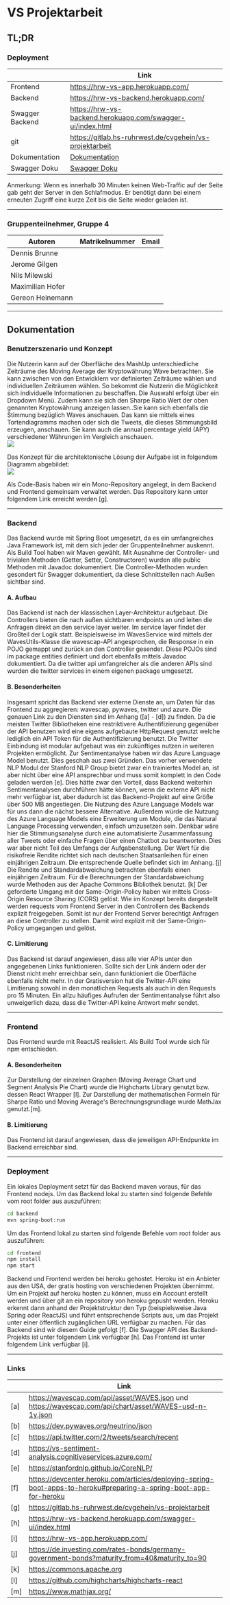 # VS Projektarbeit

## TL;DR
### Deployment
|                 | Link                                                       |
|-----------------|------------------------------------------------------------|
| Frontend        | https://hrw-vs-app.herokuapp.com/                          |
| Backend         | https://hrw-vs-backend.herokuapp.com/                      |
| Swagger Backend | https://hrw-vs-backend.herokuapp.com/swagger-ui/index.html |
| git             | https://gitlab.hs-ruhrwest.de/cvgehein/vs-projektarbeit    |
| Dokumentation   | [Dokumentation](Dokumentation.pdf)                         |
| Swagger Doku    | [Swagger Doku](swagger.yml)                                |

Anmerkung: Wenn es innerhalb 30 Minuten keinen Web-Traffic auf der Seite gab geht der Server in den Schlafmodus.
Er benötigt dann bei einem erneuten Zugriff eine kurze Zeit bis die Seite wieder geladen ist.

---

### Gruppenteilnehmer, Gruppe 4
| Autoren          | Matrikelnummer | Email                                |
|------------------|----------------|--------------------------------------|
| Dennis Brunne    |        |     |
| Jerome Gilgen    |        |     |
| Nils Milewski    |        |     |
| Maximilian Hofer |        |  |
| Gereon Heinemann |        |  |

---

## Dokumentation

### Benutzerszenario und Konzept
Die Nutzerin kann auf der Oberfläche des MashUp unterschiedliche Zeiträume des Moving Average der Kryptowährung Wave betrachten. Sie kann zwischen von den Entwicklern vor definierten Zeiträume wählen und individuellen Zeiträumen wählen. So bekommt die Nutzerin die Möglichkeit sich individuelle Informationen zu beschaffen.  Die Auswahl erfolgt über ein Dropdown Menü.  Zudem kann sie sich den Sharpe Ratio Wert der oben genannten Kryptowährung anzeigen lassen..Sie kann sich ebenfalls die Stimmung bezüglich Waves anschauen. Das kann sie mittels eines Tortendiagramms machen oder sich die Tweets, die dieses Stimmungsbild erzeugen, anschauen. Sie kann auch die annual percentage yield (APY) verschiedener Währungen im Vergleich anschauen.  
![](Use-Case.png)  

Das Konzept für die architektonische Lösung der Aufgabe ist in folgendem Diagramm abgebildet:  
![](Architektur.png)

Als Code-Basis haben wir ein Mono-Repository angelegt, in dem Backend und Frontend gemeinsam verwaltet werden. Das Repository kann unter folgendem Link erreicht werden [g].

---

### Backend
Das Backend wurde mit Spring Boot umgesetzt, da es ein umfangreiches Java Framework ist, mit dem sich jeder der Gruppenteilnehmer auskennt. Als Build Tool haben wir Maven gewählt. Mit Ausnahme der Controller- und trivialen Methoden (Getter, Setter, Constructoren) wurden alle public Methoden mit Javadoc dokumentiert. Die Controller-Methoden wurden gesondert für Swagger dokumentiert, da diese Schnittstellen nach Außen sichtbar sind.

#### A.	Aufbau
Das Backend ist nach der klassischen Layer-Architektur aufgebaut. Die Controllers bieten die nach außen sichtbaren endpoints an und leiten die Anfragen direkt an den service layer weiter. Im service layer findet der Großteil der Logik statt. Beispielsweise im WavesService wird mittels der WavesUtils-Klasse die wavescap-API angesprochen, die Response in ein POJO gemappt und zurück an den Controller gesendet. Diese POJOs sind im package entities definiert und dort ebenfalls mittels Javadoc dokumentiert. Da die twitter api umfangreicher als die anderen APIs sind wurden die twitter services in einem eigenen package umgesetzt.
#### B. Besonderheiten
Insgesamt spricht das Backend vier externe Dienste an, um Daten für das Frontend zu aggregieren: wavescap, pywaves, twitter und azure. Die genauen Link zu den Diensten sind im Anhang ([a] - [d]) zu finden.
Da die meisten Twitter Bibliotheken eine restriktivere Authentifizierung gegenüber der API benutzen wird eine eigens aufgebaute HttpRequest genutzt welche lediglich ein API Token für die Authentifizierung benutzt. Die Twitter Einbindung ist modular aufgebaut was ein zukünftiges nutzen in weiteren Projekten ermöglicht.
Zur Sentimentanalyse haben wir das Azure Language Model benutzt. Dies geschah aus zwei Gründen. Das vorher verwendete NLP Modul der Stanford NLP Group bietet zwar ein trainiertes Model an, ist aber nicht über eine API ansprechbar und muss somit komplett in den Code geladen werden [e]. Dies hätte zwar den Vorteil, dass Backend weiterhin Sentimentanalysen durchführen hätte können, wenn die externe API nicht mehr verfügbar ist, aber dadurch ist das Backend-Projekt auf eine Größe über 500 MB angestiegen. Die Nutzung des Azure Language Models war für uns dann die nächst bessere Alternative. Außerdem würde die Nutzung des Azure Language Models eine Erweiterung um Module, die das Natural Language Processing verwenden, einfach umzusetzen sein. Denkbar wäre hier die Stimmungsanalyse durch eine automatisierte Zusammenfassung aller Tweets oder einfache Fragen über einen Chatbot zu beantworten. Dies war aber nicht Teil des Umfangs der Aufgabenstellung.
Der Wert für die risikofreie Rendite richtet sich nach deutschen Staatsanleihen für einen einjährigen Zeitraum. Die entsprechende Quelle befindet sich im Anhang. [j] Die Rendite und Standardabweichung betrachten ebenfalls einen einjährigen Zeitraum. Für die Berechnungen der Standardabweichung wurde Methoden aus der Apache Commons Bibliothek benutzt. [k]
Der geforderte Umgang mit der Same-Origin-Policy haben wir mittels Cross-Origin Resource Sharing (CORS) gelöst. Wie im Konzept bereits dargestellt werden requests vom Frontend Server in den Controllern des Backends explizit freigegeben. Somit ist nur der Frontend Server berechtigt Anfragen an diese Controller zu stellen. Damit wird explizit mit der Same-Origin-Policy umgegangen und gelöst.
#### C. Limitierung
Das Backend ist darauf angewiesen, dass alle vier APIs unter den angegebenen Links funktionieren. Sollte sich der Link ändern oder der Dienst nicht mehr erreichbar sein, dann funktioniert die Oberfläche ebenfalls nicht mehr.
In der Gratisversion hat die Twitter-API eine Limitierung sowohl in den monatlichen Requests als auch in den Requests pro 15 Minuten. Ein allzu häufiges Aufrufen der Sentimentanalyse führt also unweigerlich dazu, dass die Twitter-API keine Antwort mehr sendet.

---

### Frontend
Das Frontend wurde mit ReactJS realisiert. Als Build Tool wurde sich für npm entschieden.

#### A. Besonderheiten
Zur Darstellung der einzelnen Graphen (Moving Average Chart und Segment Analysis Pie Chart) wurde die Highcharts Library genutzt bzw. dessen React Wrapper [l].
Zur Darstellung der mathematischen Formeln für Sharpe Ratio und Moving Average's Berechnungsgrundlage wurde MathJax genutzt.[m].

#### B. Limitierung
Das Frontend ist darauf angewiesen, dass die jeweiligen API-Endpunkte im Backend erreichbar sind.

---

### Deployment
Ein lokales Deployment setzt für das Backend maven voraus, für das Frontend nodejs.
Um das Backend lokal zu starten sind folgende Befehle vom root folder aus auszuführen:
```sh
cd backend
mvn spring-boot:run
```

Um das Frontend lokal zu starten sind folgende Befehle vom root folder aus auszuführen:
```sh
cd frontend
npm install
npm start
```

Backend und Frontend werden bei heroku gehostet. Heroku ist ein Anbieter aus den USA, der gratis hosting von verschiedenen Projekten übernimmt. Um ein Projekt auf heroku hosten zu können, muss ein Account erstellt werden und über git an ein repository von heroku gepusht werden. Heroku erkennt dann anhand der Projektstruktur den Typ (beispielsweise Java Spring oder ReactJS) und führt entsprechende Scripts aus, um das Projekt unter einer öffentlich zugänglichen URL verfügbar zu machen. Für das Backend sind wir diesem Guide gefolgt [f].
Die Swagger API des Backend-Projekts ist unter folgendem Link verfügbar [h]. Das Frontend ist unter folgendem Link verfügbar [i].

---

### Links


|     | Link                                                                                                              |
|-----|-------------------------------------------------------------------------------------------------------------------|
| [a] | https://wavescap.com/api/asset/WAVES.json und https://wavescap.com/api/chart/asset/WAVES-usd-n-1y.json            |
| [b] | https://dev.pywaves.org/neutrino/json                                                                             |
| [c] | https://api.twitter.com/2/tweets/search/recent                                                                    |
| [d] | https://vs-sentiment-analysis.cognitiveservices.azure.com/                                                        |
| [e] | https://stanfordnlp.github.io/CoreNLP/                                                                            |
| [f] | https://devcenter.heroku.com/articles/deploying-spring-boot-apps-to-heroku#preparing-a-spring-boot-app-for-heroku |
| [g] | https://gitlab.hs-ruhrwest.de/cvgehein/vs-projektarbeit                                                           |
| [h] | https://hrw-vs-backend.herokuapp.com/swagger-ui/index.html                                                        |
| [i] | https://hrw-vs-app.herokuapp.com/                                                                                 |
| [j] | https://de.investing.com/rates-bonds/germany-government-bonds?maturity_from=40&maturity_to=90                     |
| [k] | https://commons.apache.org                                                                                        |
| [l] | https://github.com/highcharts/highcharts-react                                                                    |  
| [m] | https://www.mathjax.org/                                                                                          |
